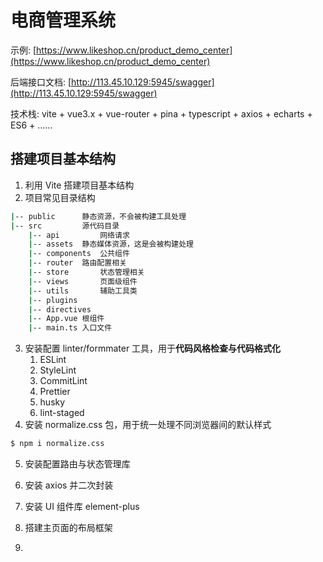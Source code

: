 # 电商管理系统

示例: [https://www.likeshop.cn/product_demo_center](https://www.likeshop.cn/product_demo_center)

后端接口文档: [http://113.45.10.129:5945/swagger](http://113.45.10.129:5945/swagger)

技术栈: vite + vue3.x + vue-router + pina + typescript + axios + echarts + ES6 + ......

## 搭建项目基本结构

1. 利用 Vite 搭建项目基本结构
2. 项目常见目录结构

```bash
|-- public 		静态资源，不会被构建工具处理
|-- src    		源代码目录
	|-- api			网络请求
	|-- assets	静态媒体资源，这是会被构建处理
	|-- components	公共组件
	|-- router	路由配置相关
	|-- store		状态管理相关
	|-- views		页面级组件
	|-- utils		辅助工具类
	|-- plugins
	|-- directives
	|-- App.vue	根组件
	|-- main.ts	入口文件
```

3. 安装配置 linter/formmater 工具，用于**代码风格检查与代码格式化**
   1. ESLint
   2. StyleLint
   3. CommitLint
   4. Prettier
   5. husky
   6. lint-staged
4. 安装 normalize.css 包，用于统一处理不同浏览器间的默认样式

```bash
$ npm i normalize.css
```

5. 安装配置路由与状态管理库
6. 安装 axios 并二次封装

7. 安装 UI 组件库 element-plus
8. 搭建主页面的布局框架
9. 



